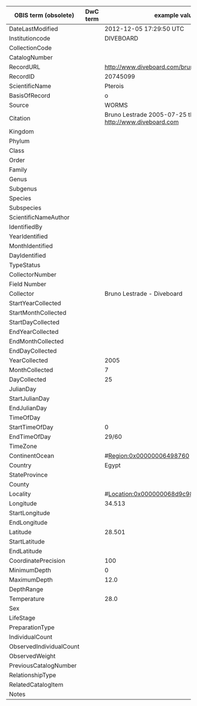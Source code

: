 OBIS term (obsolete) | DwC term | example value | remarks
--- | --- | --- | ---
DateLastModified | | 2012-12-05 17:29:50 UTC | Institutioncode | | DIVEBOARD | CollectionCode | | | CatalogNumber | | | RecordURL | | http://www.diveboard.com/bruno.lestrade/DPaanH | RecordID | | 20745099 | ScientificName | | Pterois | BasisOfRecord | | o | Source | | WORMS | Citation | | Bruno Lestrade 2005-07-25 through Diveboard : http://www.diveboard.com | Kingdom | | | Phylum | | | Class | | | Order | | | Family | | | Genus | | | Subgenus | | | Species | | | Subspecies | | | ScientificNameAuthor | | | IdentifiedBy | | | YearIdentified | | | MonthIdentified | | | DayIdentified | | | TypeStatus | | | CollectorNumber | | | Field Number | | | Collector | | Bruno Lestrade - Diveboard | StartYearCollected | | | StartMonthCollected | | | StartDayCollected | | | EndYearCollected | | | EndMonthCollected | | | EndDayCollected | | | YearCollected | | 2005 | MonthCollected | | 7 | DayCollected | | 25 | JulianDay | | | StartJulianDay | | | EndJulianDay | | | TimeOfDay | | | StartTimeOfDay | | 0 | EndTimeOfDay | | 29/60 | TimeZone | | | ContinentOcean | | #<Region:0x00000006498760> | Country | | Egypt | StateProvince | | | County | | | Locality | | #<Location:0x000000068d9c98> | Longitude | | 34.513 | StartLongitude | | | EndLongitude | | | Latitude | | 28.501 | StartLatitude | | | EndLatitude | | | CoordinatePrecision | | 100 | MinimumDepth | | 0 | MaximumDepth | | 12.0 | DepthRange | | | Temperature | | 28.0 | Sex | | | LifeStage | | | PreparationType | | | IndividualCount | | | ObservedIndividualCount | | | ObservedWeight | | | PreviousCatalogNumber | | | RelationshipType | | | RelatedCatalogItem | | | Notes | | | 